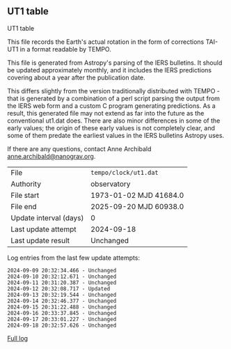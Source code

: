 
## UT1 table

UT1 table

This file records the Earth's actual rotation in the form of
corrections TAI-UT1 in a format readable by TEMPO.

This file is generated from Astropy's parsing of the IERS
bulletins. It should be updated approximately monthly, and it
includes the IERS predictions covering about a year after the
publication date.

This differs slightly from the version traditionally distributed
with TEMPO - that is generated by a combination of a perl script
parsing the output from the IERS web form and a custom C program
generating predictions. As a result, this generated file may not
extend as far into the future as the conventional ut1.dat does.
There are also minor differences in some of the early values; the
origin of these early values is not completely clear, and some of
them predate the earliest values in the IERS bulletins Astropy uses.

If there are any questions, contact Anne Archibald
<anne.archibald@nanograv.org>.

|     |     |
|:--- |:--- |
| File | `tempo/clock/ut1.dat` |
| Authority | observatory |
| File start | 1973-01-02 MJD 41684.0 |
| File end | 2025-09-20 MJD 60938.0 |
| Update interval (days) | 0 |
| Last update attempt | 2024-09-18 |
| Last update result | Unchanged |

Log entries from the last few update attempts:
```
2024-09-09 20:32:34.466 - Unchanged
2024-09-10 20:32:12.671 - Unchanged
2024-09-11 20:31:20.387 - Unchanged
2024-09-12 20:32:08.717 - Updated
2024-09-13 20:32:19.544 - Unchanged
2024-09-14 20:32:46.377 - Unchanged
2024-09-15 20:31:22.488 - Unchanged
2024-09-16 20:33:37.845 - Unchanged
2024-09-17 20:33:01.227 - Unchanged
2024-09-18 20:32:57.626 - Unchanged
```
[Full log](https://raw.githubusercontent.com/ipta/pulsar-clock-corrections/main/log/tempo/clock/ut1.dat.log)
